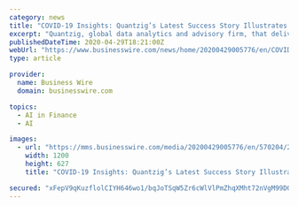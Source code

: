 ```yaml
---
category: news
title: "COVID-19 Insights: Quantzig’s Latest Success Story Illustrates How Multi-Touch Attribution Analysis Solutions Can Help E-learning Companies Drive Conversions and Improve ROIs"
excerpt: "Quantzig, global data analytics and advisory firm, that delivers actionable analytics solutions presents a new case study series that focuses on how coronavirus is impacting businesses across geographies."
publishedDateTime: 2020-04-29T18:21:00Z
webUrl: "https://www.businesswire.com/news/home/20200429005776/en/COVID-19-Insights-Quantzig’s-Latest-Success-Story-Illustrates"
type: article

provider:
  name: Business Wire
  domain: businesswire.com

topics:
  - AI in Finance
  - AI

images:
  - url: "https://mms.businesswire.com/media/20200429005776/en/570204/23/Quantzig_Logo.jpg"
    width: 1200
    height: 627
    title: "COVID-19 Insights: Quantzig’s Latest Success Story Illustrates How Multi-Touch Attribution Analysis Solutions Can Help E-learning Companies Drive Conversions and Improve ROIs"

secured: "xFepV9qKuzflolCIYH646wo1/bqJoTSqW5Zr6cWlVlPmZhqXMht72nVgM99DQI0Yj2kQwAe6/oDJ4/ZRqTRacjXeQeSuuWTs2b1gvbQNJatWdkpPjsPHA5eIOfbmJpWryPYTnxKmRlOhN67QoPLoTR3ZMw3fpl07CO2yaprCXUUJfEJuR+2Iy+5W1J6+yQsE7EB35NUGx9KGhvyBINAJx8v0w6shKZSNTeANwROKdfTFACZK1pMrVEbWaOlKhK0F9yd4+v1qk80cDEGwOFJUS2xcFVP0TfppcuOG6jIMLDnpQlheYeGroli9J/glTksh;TmP9rUUz0CiX/oxRY0sMZg=="
---
```


